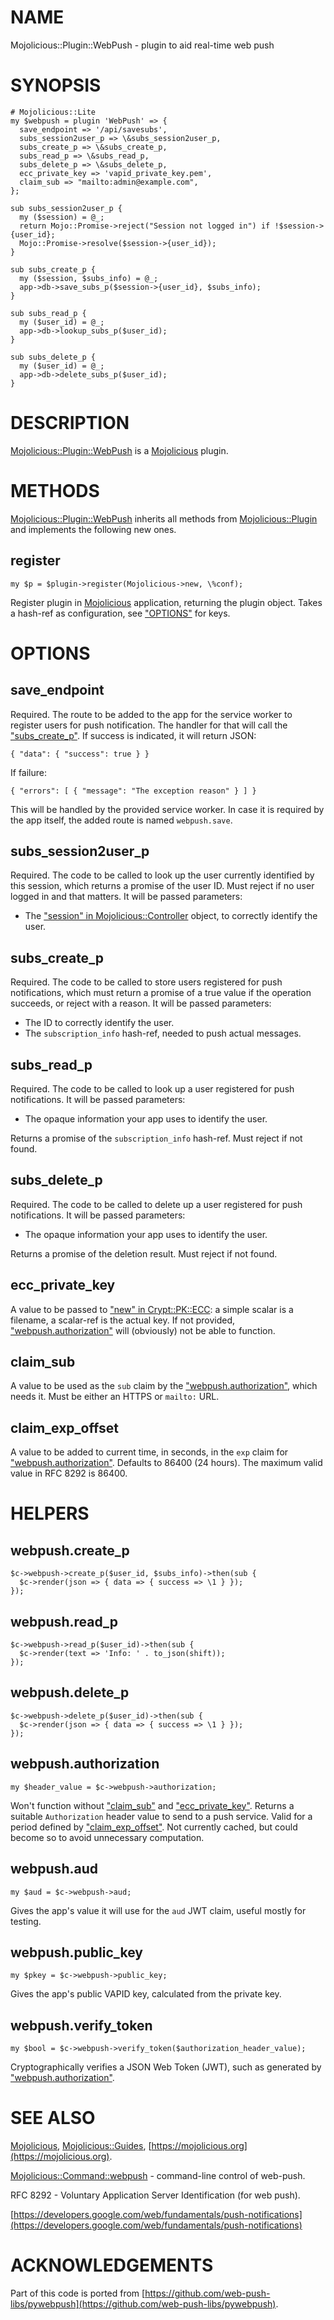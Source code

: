 # NAME

Mojolicious::Plugin::WebPush - plugin to aid real-time web push

# SYNOPSIS

    # Mojolicious::Lite
    my $webpush = plugin 'WebPush' => {
      save_endpoint => '/api/savesubs',
      subs_session2user_p => \&subs_session2user_p,
      subs_create_p => \&subs_create_p,
      subs_read_p => \&subs_read_p,
      subs_delete_p => \&subs_delete_p,
      ecc_private_key => 'vapid_private_key.pem',
      claim_sub => "mailto:admin@example.com",
    };

    sub subs_session2user_p {
      my ($session) = @_;
      return Mojo::Promise->reject("Session not logged in") if !$session->{user_id};
      Mojo::Promise->resolve($session->{user_id});
    }

    sub subs_create_p {
      my ($session, $subs_info) = @_;
      app->db->save_subs_p($session->{user_id}, $subs_info);
    }

    sub subs_read_p {
      my ($user_id) = @_;
      app->db->lookup_subs_p($user_id);
    }

    sub subs_delete_p {
      my ($user_id) = @_;
      app->db->delete_subs_p($user_id);
    }

# DESCRIPTION

[Mojolicious::Plugin::WebPush](https://metacpan.org/pod/Mojolicious::Plugin::WebPush) is a [Mojolicious](https://metacpan.org/pod/Mojolicious) plugin.

# METHODS

[Mojolicious::Plugin::WebPush](https://metacpan.org/pod/Mojolicious::Plugin::WebPush) inherits all methods from
[Mojolicious::Plugin](https://metacpan.org/pod/Mojolicious::Plugin) and implements the following new ones.

## register

    my $p = $plugin->register(Mojolicious->new, \%conf);

Register plugin in [Mojolicious](https://metacpan.org/pod/Mojolicious) application, returning the plugin
object. Takes a hash-ref as configuration, see ["OPTIONS"](#options) for keys.

# OPTIONS

## save\_endpoint

Required. The route to be added to the app for the service worker to
register users for push notification. The handler for that will call
the ["subs\_create\_p"](#subs_create_p). If success is indicated, it will return JSON:

    { "data": { "success": true } }

If failure:

    { "errors": [ { "message": "The exception reason" } ] }

This will be handled by the provided service worker. In case it is
required by the app itself, the added route is named `webpush.save`.

## subs\_session2user\_p

Required. The code to be called to look up the user currently identified
by this session, which returns a promise of the user ID. Must reject
if no user logged in and that matters. It will be passed parameters:

- The ["session" in Mojolicious::Controller](https://metacpan.org/pod/Mojolicious::Controller#session) object, to correctly identify
the user.

## subs\_create\_p

Required. The code to be called to store users registered for push
notifications, which must return a promise of a true value if the
operation succeeds, or reject with a reason. It will be passed parameters:

- The ID to correctly identify the user.
- The `subscription_info` hash-ref, needed to push actual messages.

## subs\_read\_p

Required. The code to be called to look up a user registered for push
notifications. It will be passed parameters:

- The opaque information your app uses to identify the user.

Returns a promise of the `subscription_info` hash-ref. Must reject if
not found.

## subs\_delete\_p

Required. The code to be called to delete up a user registered for push
notifications. It will be passed parameters:

- The opaque information your app uses to identify the user.

Returns a promise of the deletion result. Must reject if not found.

## ecc\_private\_key

A value to be passed to ["new" in Crypt::PK::ECC](https://metacpan.org/pod/Crypt::PK::ECC#new): a simple scalar is a
filename, a scalar-ref is the actual key. If not provided,
["webpush.authorization"](#webpush-authorization) will (obviously) not be able to function.

## claim\_sub

A value to be used as the `sub` claim by the ["webpush.authorization"](#webpush-authorization),
which needs it. Must be either an HTTPS or `mailto:` URL.

## claim\_exp\_offset

A value to be added to current time, in seconds, in the `exp` claim
for ["webpush.authorization"](#webpush-authorization). Defaults to 86400 (24 hours). The maximum
valid value in RFC 8292 is 86400.

# HELPERS

## webpush.create\_p

    $c->webpush->create_p($user_id, $subs_info)->then(sub {
      $c->render(json => { data => { success => \1 } });
    });

## webpush.read\_p

    $c->webpush->read_p($user_id)->then(sub {
      $c->render(text => 'Info: ' . to_json(shift));
    });

## webpush.delete\_p

    $c->webpush->delete_p($user_id)->then(sub {
      $c->render(json => { data => { success => \1 } });
    });

## webpush.authorization

    my $header_value = $c->webpush->authorization;

Won't function without ["claim\_sub"](#claim_sub) and ["ecc\_private\_key"](#ecc_private_key). Returns
a suitable `Authorization` header value to send to a push service.
Valid for a period defined by ["claim\_exp\_offset"](#claim_exp_offset). Not currently cached,
but could become so to avoid unnecessary computation.

## webpush.aud

    my $aud = $c->webpush->aud;

Gives the app's value it will use for the `aud` JWT claim, useful mostly
for testing.

## webpush.public\_key

    my $pkey = $c->webpush->public_key;

Gives the app's public VAPID key, calculated from the private key.

## webpush.verify\_token

    my $bool = $c->webpush->verify_token($authorization_header_value);

Cryptographically verifies a JSON Web Token (JWT), such as generated
by ["webpush.authorization"](#webpush-authorization).

# SEE ALSO

[Mojolicious](https://metacpan.org/pod/Mojolicious), [Mojolicious::Guides](https://metacpan.org/pod/Mojolicious::Guides), [https://mojolicious.org](https://mojolicious.org).

[Mojolicious::Command::webpush](https://metacpan.org/pod/Mojolicious::Command::webpush) - command-line control of web-push.

RFC 8292 - Voluntary Application Server Identification (for web push).

[https://developers.google.com/web/fundamentals/push-notifications](https://developers.google.com/web/fundamentals/push-notifications)

# ACKNOWLEDGEMENTS

Part of this code is ported from
[https://github.com/web-push-libs/pywebpush](https://github.com/web-push-libs/pywebpush).
